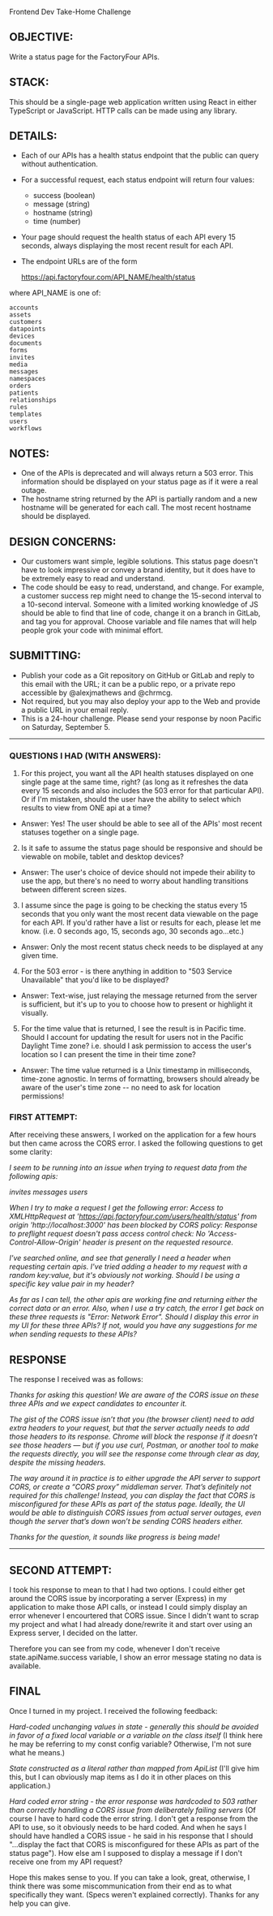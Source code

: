 Frontend Dev Take-Home Challenge

## OBJECTIVE: 
Write a status page for the FactoryFour APIs.

## STACK: 
This should be a single-page web application written using React in either TypeScript or JavaScript. HTTP calls can be made using any library.

## DETAILS:
- Each of our APIs has a health status endpoint that the public can query without authentication.
- For a successful request, each status endpoint will return four values:
  - success (boolean)
  - message (string)
  - hostname (string)
  - time (number)
- Your page should request the health status of each API every 15 seconds, always displaying the most recent result for each API.
- The endpoint URLs are of the form

    https://api.factoryfour.com/API_NAME/health/status

where API_NAME is one of:

    accounts
    assets
    customers
    datapoints
    devices
    documents
    forms
    invites
    media
    messages
    namespaces
    orders
    patients
    relationships
    rules
    templates
    users
    workflows


## NOTES:
- One of the APIs is deprecated and will always return a 503 error. This information should be displayed on your status page as if it were a real outage.
- The hostname string returned by the API is partially random and a new hostname will be generated for each call. The most recent hostname should be displayed.


## DESIGN CONCERNS:
- Our customers want simple, legible solutions. This status page doesn't have to look impressive or convey a brand identity, but it does have to be extremely easy to read and understand.
- The code should be easy to read, understand, and change. For example, a customer success rep might need to change the 15-second interval to a 10-second interval. Someone with a limited working knowledge of JS should be able to find that line of code, change it on a branch in GitLab, and tag you for approval. Choose variable and file names that will help people grok your code with minimal effort.


## SUBMITTING:
- Publish your code as a Git repository on GitHub or GitLab and reply to this email with the URL; it can be a public repo, or a private repo accessible by @alexjmathews and @chrmcg.
- Not required, but you may also deploy your app to the Web and provide a public URL in your email reply.
- This is a 24-hour challenge. Please send your response by noon Pacific on Saturday, September 5.

-----------------------------------

### QUESTIONS I HAD (WITH ANSWERS):
1. For this project, you want all the API health statuses displayed on one single page at the same time, right? (as long as it refreshes the data every 15 seconds and also includes the 503 error for that particular API).  Or if I'm mistaken, should the user have the ability to select which results to view from ONE api at a time?
- Answer: Yes! The user should be able to see all of the APIs' most recent statuses together on a single page.

2. Is it safe to assume the status page should be responsive and should be viewable on mobile, tablet and desktop devices?
- Answer: The user's choice of device should not impede their ability to use the app, but there's no need to worry about handling transitions between different screen sizes.

3. I assume since the page is going to be checking the status every 15 seconds that you only want the most recent data viewable on the page for each API. If you'd rather have a list or results for each, please let me know. (i.e. 0 seconds ago, 15, seconds ago, 30 seconds ago...etc.)
- Answer: Only the most recent status check needs to be displayed at any given time.

4. For the 503 error  - is there anything in addition to "503 Service Unavailable" that you'd like to be displayed?
- Answer: Text-wise, just relaying the message returned from the server is sufficient, but it's up to you to choose how to present or highlight it visually.

5. For the time value that is returned, I see the result is in Pacific time. Should I account for updating the result for users not in the Pacific Daylight Time zone? i.e. should I ask permission to access the user's location so I can present the time in their time zone?
- Answer: The time value returned is a Unix timestamp in milliseconds, time-zone agnostic. In terms of formatting, browsers should already be aware of the user's time zone -- no need to ask for location permissions!


### FIRST ATTEMPT:
After receiving these answers, I worked on the application for a few hours but then came across the CORS error. I asked the following questions to get some clarity:

<em>I seem to be running into an issue when trying to request data from the following apis:

invites
messages
users

When I try to make a request I get the following error: 
Access to XMLHttpRequest at 'https://api.factoryfour.com/users/health/status' from origin 'http://localhost:3000' has been blocked by CORS policy: Response to preflight request doesn't pass access control check: No 'Access-Control-Allow-Origin' header is present on the requested resource.

I've searched online, and see that generally I need a header when requesting certain apis. I've tried adding a header to my request with a random key:value, but it's obviously not working. Should I be using a specific key value pair in my header?

As far as I can tell, the other apis are working fine and returning either the correct data or an error. Also, when I use a try catch, the error I get back on these three requests is "Error: Network Error". Should I display this error in my UI for these three APIs? If not, would you have any suggestions for me when sending requests to these APIs?</em>

## RESPONSE
The response I received was as follows:

<em>Thanks for asking this question! We are aware of the CORS issue on these three APIs and we expect candidates to encounter it.

The gist of the CORS issue isn’t that you (the browser client) need to add extra headers to your request, but that the server actually needs to add those headers to its response. Chrome will block the response if it doesn’t see those headers — but if you use curl, Postman, or another tool to make the requests directly, you will see the response come through clear as day, despite the missing headers.

The way around it in practice is to either upgrade the API server to support CORS, or create a “CORS proxy” middleman server. That’s definitely not required for this challenge! Instead, you can display the fact that CORS is misconfigured for these APIs as part of the status page. Ideally, the UI would be able to distinguish CORS issues from actual server outages, even though the server that’s down won’t be sending CORS headers either.

Thanks for the question, it sounds like progress is being made!</em>

------------------

## SECOND ATTEMPT:
I took his response to mean to that I had two options. I could either get around the CORS issue by incorporating a server (Express) in my application to make those API calls, or instead I could simply display an error whenever I encourtered that CORS issue. Since I didn't want to scrap my project and what I had already done/rewrite it and start over using an Express server, I decided on the latter.

Therefore you can see from my code, whenever I don't receive state.apiName.success variable, I show an error message stating no data is available. 

## FINAL

Once I turned in my project. I received the following feedback:

<em>Hard-coded unchanging values in state - generally this should be avoided in favor of a fixed local variable or a variable on the class itself</em>
(I think here he may be referring to my const config variable? Otherwise, I'm not sure what he means.)

<em>State constructed as a literal rather than mapped from ApiList</em>
(I'll give him this, but I can obviously map items as I do it in other places on this application.)

<em>Hard coded error string - the error response was hardcoded to 503 rather than correctly handling a CORS issue from deliberately failing servers</em>
(Of course I have to hard code the error string. I don't get a response from the API to use, so it obviously needs to be hard coded. And when he says I should have handled a CORS issue - he said in his response that I should "...display the fact that CORS is misconfigured for these APIs as part of the status page"). How else am I supposed to display a message if I don't receive one from my API request?

Hope this makes sense to you.  If you can take a look, great, otherwise, I think there was some miscommunication from their end as to what specifically they want. (Specs weren't explained correctly). Thanks for any help you can give. 
